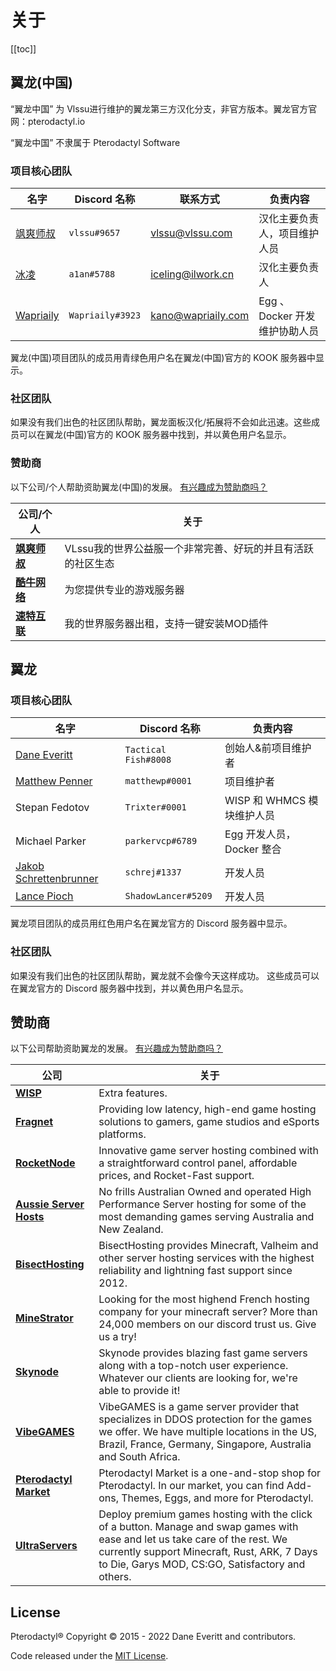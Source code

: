 # 关于
[[toc]]

## 翼龙(中国)

“翼龙中国” 为 Vlssu进行维护的翼龙第三方汉化分支，非官方版本。翼龙官方官网：pterodactyl.io

“翼龙中国” 不隶属于 Pterodactyl Software

### 项目核心团队
| 名字 | Discord 名称 | 联系方式 | 负责内容 |
| ---- | ------------ | ------ | ---- |
| [飒爽师叔](https://vlssu.com/) | `vlssu#9657` | [vlssu@vlssu.com](mailto:vlssu@vlssu.com) | 汉化主要负责人，项目维护人员 |
| [冰凌](https://ilwork.cn/) | `a1an#5788` | [iceling@ilwork.cn](mailto:iceling@ilwork.cn) | 汉化主要负责人 |
| [Wapriaily](https://www.wapriaily.com/) | `Wapriaily#3923` | [kano@wapriaily.com](mailto:kano@wapriaily.com) | Egg 、Docker 开发维护协助人员 |

翼龙(中国)项目团队的成员用青绿色用户名在翼龙(中国)官方的 KOOK 服务器中显示。

### 社区团队
如果没有我们出色的社区团队帮助，翼龙面板汉化/拓展将不会如此迅速。这些成员可以在翼龙(中国)官方的 KOOK 服务器中找到，并以黄色用户名显示。

### 赞助商
以下公司/个人帮助资助翼龙(中国)的发展。 [有兴趣成为赞助商吗？](https://afdian.net/@vlssu)

| 公司/个人 | 关于 |
| ------- | ----- |
| [**飒爽师叔**](https://vlssu.cn) | VLssu我的世界公益服一个非常完善、好玩的并且有活跃的社区生态 |
| [**酷牛网络**](https://www.kuniu.net) | 为您提供专业的游戏服务器 |
| [**速特互联**](https://www.suteidc.com) | 我的世界服务器出租，支持一键安装MOD插件 |

## 翼龙
### 项目核心团队
| 名字 | Discord 名称 | 负责内容 |
| ---- | ------------ | ---- |
| [Dane Everitt](https://daneeveritt.com/)      | `Tactical Fish#8008` | 创始人&前项目维护者 |
| [Matthew Penner](https://matthewp.io/)        | `matthewp#0001`      | 项目维护者                  |
| Stepan Fedotov                                | `Trixter#0001`       | WISP 和 WHMCS 模块维护人员      |
| Michael Parker                                | `parkervcp#6789`     | Egg 开发人员，Docker 整合   |
| [Jakob Schrettenbrunner](https://schrej.net/) | `schrej#1337`        | 开发人员                           |
| [Lance Pioch](https://lancepioch.com/)        | `ShadowLancer#5209`  | 开发人员                           |

翼龙项目团队的成员用红色用户名在翼龙官方的 Discord 服务器中显示。

### 社区团队
如果没有我们出色的社区团队帮助，翼龙就不会像今天这样成功。 这些成员可以在翼龙官方的 Discord 服务器中找到，并以黄色用户名显示。

## 赞助商

以下公司帮助资助翼龙的发展。 [有兴趣成为赞助商吗？](https://github.com/sponsors/DaneEveritt)

| 公司                                                   | 关于                                                                                                                                                                                                                           |
|-----------------------------------------------------------|---------------------------------------------------------------------------------------------------------------------------------------------------------------------------------------------------------------------------------|
| [**WISP**](https://wisp.gg)                               | Extra features.                                                                                                                                                                                                                 |
| [**Fragnet**](https://fragnet.net)                        | Providing low latency, high-end game hosting solutions to gamers, game studios and eSports platforms.                                                                                                                           |
| [**RocketNode**](https://rocketnode.com/)                 | Innovative game server hosting combined with a straightforward control panel, affordable prices, and Rocket-Fast support.                                                                                                       |
| [**Aussie Server Hosts**](https://aussieserverhosts.com/) | No frills Australian Owned and operated High Performance Server hosting for some of the most demanding games serving Australia and New Zealand.                                                                                 |
| [**BisectHosting**](https://www.bisecthosting.com/)       | BisectHosting provides Minecraft, Valheim and other server hosting services with the highest reliability and lightning fast support since 2012.                                                                                 |
| [**MineStrator**](https://minestrator.com/)               | Looking for the most highend French hosting company for your minecraft server? More than 24,000 members on our discord trust us. Give us a try!                                                                                 |
| [**Skynode**](https://www.skynode.pro/)                   | Skynode provides blazing fast game servers along with a top-notch user experience. Whatever our clients are looking for, we're able to provide it!                                                                              |
| [**VibeGAMES**](https://vibegames.net/)                   | VibeGAMES is a game server provider that specializes in DDOS protection for the games we offer. We have multiple locations in the US, Brazil, France, Germany, Singapore, Australia and South Africa.                           |
| [**Pterodactyl Market**](https://pterodactylmarket.com/)  | Pterodactyl Market is a one-and-stop shop for Pterodactyl. In our market, you can find Add-ons, Themes, Eggs, and more for Pterodactyl.                                                                                         |
| [**UltraServers**](https://ultraservers.com/)             | Deploy premium games hosting with the click of a button. Manage and swap games with ease and let us take care of the rest. We currently support Minecraft, Rust, ARK, 7 Days to Die, Garys MOD, CS:GO, Satisfactory and others. |

## License

Pterodactyl® Copyright © 2015 - 2022 Dane Everitt and contributors.

Code released under the [MIT License](https://github.com/pterodactyl/panel/blob/develop/LICENSE.md).
